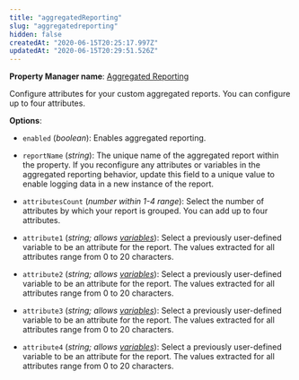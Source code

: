 ```yaml
---
title: "aggregatedReporting"
slug: "aggregatedreporting"
hidden: false
createdAt: "2020-06-15T20:25:17.997Z"
updatedAt: "2020-06-15T20:29:51.526Z"
---
```

__Property Manager name__: [Aggregated Reporting](https://control.akamai.com/wh/CUSTOMER/AKAMAI/en-US/WEBHELP/property-manager/property-manager-help/csh_lookup.html?id=PM_0010)

Configure attributes for your custom aggregated reports. You can configure up to four attributes.

__Options__:

<div class="option" markdown="1" id="aggregatedReporting.enabled" >

- `enabled` (_boolean_): Enables aggregated reporting.

</div>

<div class="option" markdown="1" id="aggregatedReporting.reportName" >

- `reportName` (_string_): The unique name of the aggregated report within the property. If you reconfigure any attributes or variables in the aggregated reporting behavior, update this field to a unique value to enable logging data in a new instance of the report.

</div>

<div class="option" markdown="1" id="aggregatedReporting.attributesCount" >

- `attributesCount` (_number within 1-4 range_): Select the number of attributes by which your report is grouped. You can add up to four attributes.

</div>

<div class="option" markdown="1" id="aggregatedReporting.attribute1" >

- `attribute1` (_string; allows [variables](#vf)_): Select a previously user-defined variable to be an attribute for the report. The values extracted for all attributes range from 0 to 20 characters.

</div>

<div class="option" markdown="1" id="aggregatedReporting.attribute2" >

- `attribute2` (_string; allows [variables](#vf)_): Select a previously user-defined variable to be an attribute for the report. The values extracted for all attributes range from 0 to 20 characters.

</div>

<div class="option" markdown="1" id="aggregatedReporting.attribute3" >

- `attribute3` (_string; allows [variables](#vf)_): Select a previously user-defined variable to be an attribute for the report. The values extracted for all attributes range from 0 to 20 characters.

</div>

<div class="option" markdown="1" id="aggregatedReporting.attribute4" >

- `attribute4` (_string; allows [variables](#vf)_): Select a previously user-defined variable to be an attribute for the report. The values extracted for all attributes range from 0 to 20 characters.

</div>
